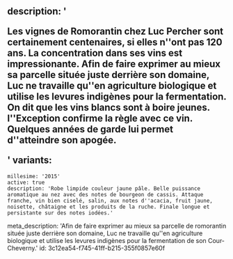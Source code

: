 description: '<p>Les vignes de Romorantin chez Luc Percher sont certainement centenaires, si elles n''ont pas 120 ans. La concentration dans ses vins est impressionante. Afin de faire exprimer au mieux sa parcelle située juste derrière son domaine, Luc ne travaille qu''en agriculture biologique et utilise les levures indigènes pour la fermentation. On dit que les vins blancs sont à boire jeunes. l''Exception confirme la règle avec ce vin. Quelques années de garde lui permet d''atteindre son apogée.</p>'
variants:
  -
    millesime: '2015'
    active: true
    description: 'Robe limpide couleur jaune pâle. Belle puissance aromatique au nez avec des notes de bourgeon de cassis. Attaque franche, vin bien ciselé, salin, aux notes d''acacia, fruit jaune, noisette, châtaigne et les produits de la ruche. Finale longue et persistante sur des notes iodées.'
meta_description: 'Afin de faire exprimer au mieux sa parcelle de romorantin située juste derrière son domaine, Luc ne travaille qu''en agriculture biologique et utilise les levures indigènes pour la fermentation de son Cour-Cheverny.'
id: 3c12ea54-f745-41ff-b215-355f0857e60f
